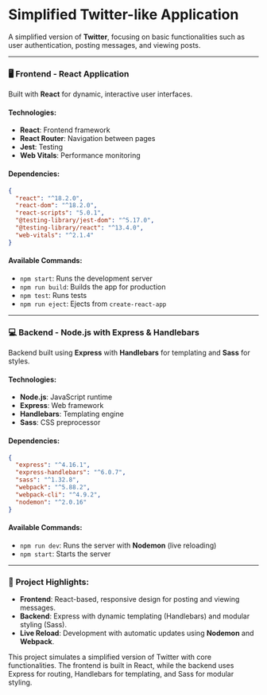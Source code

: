 
# Simplified Twitter-like Application

A simplified version of **Twitter**, focusing on basic functionalities such as user authentication, posting messages, and viewing posts.

---

### 🖥️ **Frontend - React Application**

Built with **React** for dynamic, interactive user interfaces.

#### **Technologies:**
- **React**: Frontend framework
- **React Router**: Navigation between pages
- **Jest**: Testing
- **Web Vitals**: Performance monitoring

#### **Dependencies:**
```json
{
  "react": "^18.2.0",
  "react-dom": "^18.2.0",
  "react-scripts": "5.0.1",
  "@testing-library/jest-dom": "^5.17.0",
  "@testing-library/react": "^13.4.0",
  "web-vitals": "^2.1.4"
}
```

#### **Available Commands:**
- `npm start`: Runs the development server
- `npm run build`: Builds the app for production
- `npm test`: Runs tests
- `npm run eject`: Ejects from `create-react-app`

---

### 💻 **Backend - Node.js with Express & Handlebars**

Backend built using **Express** with **Handlebars** for templating and **Sass** for styles.

#### **Technologies:**
- **Node.js**: JavaScript runtime
- **Express**: Web framework
- **Handlebars**: Templating engine
- **Sass**: CSS preprocessor

#### **Dependencies:**
```json
{
  "express": "^4.16.1",
  "express-handlebars": "^6.0.7",
  "sass": "^1.32.8",
  "webpack": "^5.88.2",
  "webpack-cli": "^4.9.2",
  "nodemon": "^2.0.16"
}
```

#### **Available Commands:**
- `npm run dev`: Runs the server with **Nodemon** (live reloading)
- `npm start`: Starts the server

---

### 🚀 **Project Highlights:**
- **Frontend**: React-based, responsive design for posting and viewing messages.
- **Backend**: Express with dynamic templating (Handlebars) and modular styling (Sass).
- **Live Reload**: Development with automatic updates using **Nodemon** and **Webpack**.

This project simulates a simplified version of Twitter with core functionalities. The frontend is built in React, while the backend uses Express for routing, Handlebars for templating, and Sass for modular styling.
```
